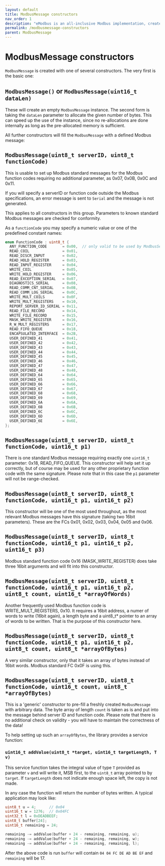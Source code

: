 ```yaml
---
layout: default
title: ModbusMessage constructors
nav_order: 1
description: "eModbus is an all-inclusive Modbus implementation, created for ESP32 and Arduino"
permalink: /modbusmessage-constructors
parent: ModbusMessage
---
```


# ModbusMessage constructors

`ModbusMessage` is created with one of several constructors. 
The very first is the basic one:

## `ModbusMessage()` or `ModbusMessage(uint16_t dataLen)`
These will create an empty `ModbusMessage` instance. 
The second form is taking the `dataLen` parameter to allocate the given number of bytes.
This can speed up the use of the instance, since no re-allocations are done internally as long as the pre-allocated memory is sufficient.

All further constructors will fill the `ModbusMessage` with a defined Modbus message:

## `ModbusMessage(uint8_t serverID, uint8_t functionCode)`
This is usable to set up Modbus standard messages for the Modbus function codes requiring no additional parameter, as 0x07, 0x0B, 0x0C and 0x11.

If you will specify a serverID or function code outside the Modbus specifications, an error message is sent to `Serial` and the message is not generated.

This applies to all constructors in this group.
Parameters to known standard Modbus messages are checked for conformity.

As a `functionCode` you may specify a numeric value or one of the predefined constant names:

```cpp
enum FunctionCode : uint8_t {
  ANY_FUNCTION_CODE       = 0x00,  // only valid to be used by ModbusServer/ModbusBridge!
  READ_COIL               = 0x01,
  READ_DISCR_INPUT        = 0x02,
  READ_HOLD_REGISTER      = 0x03,
  READ_INPUT_REGISTER     = 0x04,
  WRITE_COIL              = 0x05,
  WRITE_HOLD_REGISTER     = 0x06,
  READ_EXCEPTION_SERIAL   = 0x07,
  DIAGNOSTICS_SERIAL      = 0x08,
  READ_COMM_CNT_SERIAL    = 0x0B,
  READ_COMM_LOG_SERIAL    = 0x0C,
  WRITE_MULT_COILS        = 0x0F,
  WRITE_MULT_REGISTERS    = 0x10,
  REPORT_SERVER_ID_SERIAL = 0x11,
  READ_FILE_RECORD        = 0x14,
  WRITE_FILE_RECORD       = 0x15,
  MASK_WRITE_REGISTER     = 0x16,
  R_W_MULT_REGISTERS      = 0x17,
  READ_FIFO_QUEUE         = 0x18,
  ENCAPSULATED_INTERFACE  = 0x2B,
  USER_DEFINED_41         = 0x41,
  USER_DEFINED_42         = 0x42,
  USER_DEFINED_43         = 0x43,
  USER_DEFINED_44         = 0x44,
  USER_DEFINED_45         = 0x45,
  USER_DEFINED_46         = 0x46,
  USER_DEFINED_47         = 0x47,
  USER_DEFINED_48         = 0x48,
  USER_DEFINED_64         = 0x64,
  USER_DEFINED_65         = 0x65,
  USER_DEFINED_66         = 0x66,
  USER_DEFINED_67         = 0x67,
  USER_DEFINED_68         = 0x68,
  USER_DEFINED_69         = 0x69,
  USER_DEFINED_6A         = 0x6A,
  USER_DEFINED_6B         = 0x6B,
  USER_DEFINED_6C         = 0x6C,
  USER_DEFINED_6D         = 0x6D,
  USER_DEFINED_6E         = 0x6E,
};
```

## `ModbusMessage(uint8_t serverID, uint8_t functionCode, uint16_t p1)`
There is one standard Modbus message requiring exactly one `uint16_t` parameter: 0x18, READ_FIFO_QUEUE.
This constructor will help set it up correctly, but of course may be used for any other proprietary function code with the same signature.
Please note that in this case the `p1` parameter will not be range-checked.

## `ModbusMessage(uint8_t serverID, uint8_t functionCode, uint16_t p1, uint16_t p2)`
This constructor will be one of the most used throughout, as the most relevant Modbus messages have this signature (taking two 16bit parameters).
These are the FCs 0x01, 0x02, 0x03, 0x04, 0x05 and 0x06.
  
## `ModbusMessage(uint8_t serverID, uint8_t functionCode, uint16_t p1, uint16_t p2, uint16_t p3)`
Modbus standard function code 0x16 (MASK_WRITE_REGISTER) does take three 16bit arguments and will fit into this constructor.
  
## `ModbusMessage(uint8_t serverID, uint8_t functionCode, uint16_t p1, uint16_t p2, uint8_t count, uint16_t *arrayOfWords)`
Another frequently used Modbus function code is WRITE_MULT_REGISTERS, 0x10. 
It requires a 16bit address, a numer of words to write (16bit again), a length byte and a uint8_t* pointer to an array of words to be written.
That is the purpose of this constructor here.
  
## `ModbusMessage(uint8_t serverID, uint8_t functionCode, uint16_t p1, uint16_t p2, uint8_t count, uint8_t *arrayOfBytes)`
A very similar constructor, only that it takes an array of bytes instead of 16bit words. Modbus standard FC 0x0F is using this.

## `ModbusMessage(uint8_t serverID, uint8_t functionCode, uint16_t count, uint8_t *arrayOfBytes)`
This is a 'generic' constructor to pre-fill a freshly created `ModbusMessage` with arbitrary data.
The byte array of length `count` is taken as is and put into the message behind server ID and function code. 
Please note that there is no additional check on validity - you will have to maintain the correctness of the data!

To help setting up such an `arrayOfBytes`, the library provides a service function:

### `uint16_t addValue(uint8_t *target, uint16_t targetLength, T v)`
This service function takes the integral value of type `T` provided as parameter `v` and will write it, MSB first, to the `uint8_t` array pointed to by `target`. If `targetLength` does not indicate enough space left, the copy is not made.

In any case the function will return the number of bytes written. A typical application may look like:

```cpp
uint8_t u = 4;      // 0x04
uint16_t w = 1276;  // 0x04FC 
uint32_t l = 0xDEADBEEF;
uint8_t buffer[24];
uint16_t remaining = 24;

remaining -= addValue(buffer + 24 - remaining, remaining, u);
remaining -= addValue(buffer + 24 - remaining, remaining, w);
remaining -= addValue(buffer + 24 - remaining, remaining, l);
```

After the above code is run `buffer` will contain `04 04 FC DE AD BE EF` and `remaining` will be 17.
